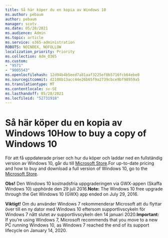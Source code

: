 ```yaml
---
title: Så här köper du en kopia av Windows 10
ms.author: pebaum
author: pebaum
manager: scotv
ms.date: 05/28/2021
ms.audience: Admin
ms.topic: article
ms.service: o365-administration
ROBOTS: NOINDEX, NOFOLLOW
localization_priority: Priority
ms.collection: Adm_O365
ms.custom:
- "9571"
- "9005543"
ms.openlocfilehash: 12d94b4b5eed7a81aaf3225ef0b5716fcb64ebe0
ms.sourcegitcommit: d2108b13acc44e26b65f9a2739cbce9bf98959a5
ms.translationtype: MT
ms.contentlocale: sv-SE
ms.lasthandoff: 05/28/2021
ms.locfileid: "52731918"
---
```

# <a name="how-to-buy-a-copy-of-windows-10"></a><span data-ttu-id="8d260-102">Så här köper du en kopia av Windows 10</span><span class="sxs-lookup"><span data-stu-id="8d260-102">How to buy a copy of Windows 10</span></span>

<span data-ttu-id="8d260-103">För att få uppdaterade priser och hur du köper och laddar ned en fullständig version av Windows 10, går du till [Microsoft Store](https://www.microsoft.com/store/b/windows).</span><span class="sxs-lookup"><span data-stu-id="8d260-103">For up-to-date pricing and how to buy and download a full version of Windows 10, go to the [Microsoft Store](https://www.microsoft.com/store/b/windows).</span></span>

<span data-ttu-id="8d260-104">**Obs!** Den Windows 10 kostnadsfria uppgraderingen via GWX-appen (Skaffa Windows 10) upphörde den 29 juli 2016.</span><span class="sxs-lookup"><span data-stu-id="8d260-104">**Note:** The Windows 10 free upgrade through the Get Windows 10 (GWX) app ended on July 29, 2016.</span></span>

<span data-ttu-id="8d260-105">**Viktigt!** Om du använder Windows 7 rekommenderar Microsoft att du flyttar över till en ny dator med Windows 10 eftersom supportlivscykeln för Windows 7 nått slutet av supportlivscykeln den 14 januari 2020.</span><span class="sxs-lookup"><span data-stu-id="8d260-105">**Important:** If you’re using Windows 7, Microsoft recommends that you move to a new PC running Windows 10, as Windows 7 reached the end of its support lifecycle on January 14, 2020.</span></span>

